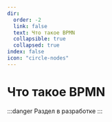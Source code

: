 ```yaml
---
dir:
  order: -2
  link: false
  text: Что такое BPMN
  collapsible: true
  collapsed: true
index: false
icon: "circle-nodes"
---
```



# Что такое BPMN
:::danger
Раздел в разработке
:::